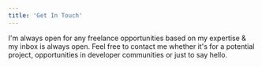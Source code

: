 ```yaml
---
title: 'Get In Touch'
---
```


I'm always open for any freelance opportunities based on my expertise & my inbox is always open. Feel free to contact me whether it's for a potential project, opportunities in developer communities or just to say hello.
